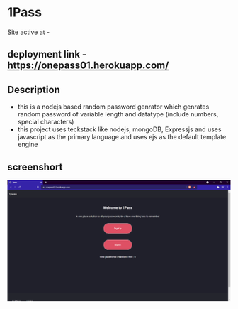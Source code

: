 # 1Pass

Site active at - 
## deployment link - https://onepass01.herokuapp.com/


## Description
 - this is a nodejs based random password genrator which genrates random password of variable length and datatype    (include numbers, special characters)  
  - this project uses teckstack like nodejs, mongoDB, Expressjs and uses javascript as the primary language and uses ejs as the default template engine
 ## screenshort
 ![image](https://github.com/Priyanshu-rajput-01/1pass/blob/master/assets/screenshort.png?raw=true)
